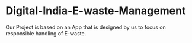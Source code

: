 # Digital-India-E-waste-Management
Our Project is based on an App that is designed by us to focus on responsible handling of E-waste.
